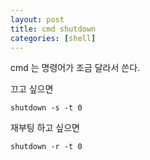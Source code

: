 ```yaml
---
layout: post
title: cmd shutdown
categories: [shell]
---
```


cmd 는 명령어가 조금 달라서 쓴다.

끄고 싶으면

```
shutdown -s -t 0
```

재부팅 하고 싶으면

```
shutdown -r -t 0
```

